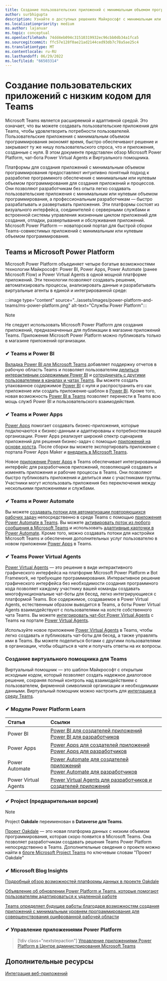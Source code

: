 ```yaml
---
title: Создание пользовательских приложений с минимальным объемом программирования для Microsoft Teams
author: surbhigupta
description: Узнайте о доступных решениях Майкрософт с минимальным или нулевым объемом программирования на основе Teams для Microsoft Power Platform.
ms.localizationpriority: medium
ms.author: lajanuar
ms.topic: conceptual
ms.openlocfilehash: 74dd4eb094c31510319932ec96cbb0db34a1fca5
ms.sourcegitcommit: ffc57e128f0ae21ad2144ced93db7c78a5ae25c4
ms.translationtype: MT
ms.contentlocale: ru-RU
ms.lasthandoff: 06/29/2022
ms.locfileid: "66503314"
---
```

# <a name="create-low-code-custom-apps-for-teams"></a>Создание пользовательских приложений с низким кодом для Teams

Microsoft Teams является расширяемой и адаптивной средой. Это означает, что вы можете создавать пользовательские приложения для Teams, чтобы удовлетворить потребности пользователей. Пользовательские приложения с минимальным объемом программирования экономят время, быстро обеспечивают решение и закрывают ту же нишу пользовательского спроса, что и приложения, созданные с нуля. В этом документе представлен обзор Microsoft Power Platform, чат-бота Power Virtual Agents и Виртуального помощника.

Платформы для создания приложений с минимальным объемом программирования предоставляют интуитивно понятный подход к разработке программного обеспечения с минимальным или нулевым объемом программирования для создания приложений и процессов. Они позволяют разработчикам без опыта легко создавать пользовательские приложения с минимальным или нулевым объемом программирования, а профессиональным разработчикам — быстро разрабатывать и развертывать приложения. Эти платформы состоят из визуального интерфейса, соединителей с серверными службами и встроенной системы управления жизненным циклом приложений для создания, отладки, развертывания и обслуживания приложений. Microsoft Power Platform — новаторский портал для быстрой сборки Teams-совместимых приложений с минимальным или нулевым объемом программирования.

## <a name="teams-and-microsoft-power-platform"></a>Teams и Microsoft Power Platform

Microsoft Power Platform объединяет четыре богатые возможностями технологии Майкрософт: Power BI, Power Apps, Power Automate (ранее Microsoft Flow) и Power Virtual Agents в одной мощной платформе приложений. Эти технологии позволяют создавать решения, автоматизировать процессы, анализировать данные и разрабатывать виртуальные агенты в единой и интегрированной среде:

:::image type="content" source="../assets/images/power-platform-and-teams/ms-power-platform.png" alt-text="Службы Power Platform":::

> [!NOTE]
> Не следует использовать Microsoft Power Platform для создания приложений, предназначенных для публикации в магазине приложений Teams. Приложения Microsoft Power Platform можно публиковать только в магазине приложений организации.

### <a name="-teams-and-power-bi"></a>✔ Teams и Power BI

[Вкладка Power BI для Microsoft Teams](https://powerbi.microsoft.com/blog/announcing-new-power-bi-tab-for-microsoft-teams/) добавляет поддержку отчетов в рабочую область Teams и позволяет пользователям [делиться интерактивным содержимым Power BI](/power-bi/collaborate-share/service-embed-report-microsoft-teams) и [сотрудничать с другими пользователями в каналах и чатах Teams](/power-bi/collaborate-share/service-collaborate-microsoft-teams). Вы можете создать упакованное содержимое [Power BI](/power-bi/collaborate-share/service-create-distribute-apps) с нуля и распространить его как приложение или создать приложение-шаблон в [Power BI](/power-bi/connect-data/service-template-apps-create). Кроме того, новая возможность [Power BI в Teams](https://go.microsoft.com/fwlink/?linkid=2143643) позволяет перенести в Teams всю мощь служб Power BI и пользовательского взаимодействия.

### <a name="-teams-and-power-apps"></a>✔ Teams и Power Apps

[Power Apps](/powerapps/powerapps-overview) помогает создавать бизнес-приложения, которые подключаются к бизнес-данным и адаптированы к потребностям вашей организации.  Power Apps реализует широкий спектр сценариев приложений для решения бизнес-задач с помощью [приложений на основе холста](/powerapps/maker/#canvas-apps). После сборки вы можете экспортировать приложение с портала Power Apps Maker и [внедрить в Microsoft Teams](/power-platform/admin/embed-app-teams).

Новое [приложение Power Apps](https://go.microsoft.com/fwlink/?linkid=2143374) в Teams обеспечивает интегрированный интерфейс для разработчиков приложений, позволяющий создавать и изменять приложения и рабочие процессы в Teams. Они позволяют быстро публиковать приложения и делиться ими с участниками группы. Участники могут использовать приложения без переключения между несколькими приложениями и службами.

### <a name="-teams-and-power-automate"></a>✔ Teams и Power Automate

Вы можете [создавать потоки для автоматизации повторяющихся рабочих задач](https://flow.microsoft.com/connectors/shared_teams/microsoft-teams/) непосредственно в среде Teams с помощью [приложения Power Automate в Teams](/power-automate/flows-teams). Вы можете [активировать поток из любого сообщения в Microsoft Teams](/power-automate/trigger-flow-teams-message) и использовать [адаптивные карточки в Power Automate](/power-automate/create-adaptive-cards). Кроме того, можно создавать потоки для настройки Microsoft Teams и обеспечения дополнительных услуг пользователю в новом приложении [Power Apps](https://go.microsoft.com/fwlink/?linkid=2143539) в Teams.

### <a name="-teams-and-power-virtual-agents"></a>✔ Teams Power Virtual Agents

[Power Virtual Agents](/power-virtual-agents/fundamentals-what-is-power-virtual-agents) — это решение в виде интерактивного графического интерфейса на платформе Microsoft Power Platform и Bot Framework, не требующее программирования. Интерактивное решение графического интерфейса без необходимости создания программного кода позволяет каждому участнику вашей команды создавать многофункциональные чат-боты для бесед, легко интегрирующиеся с платформой Teams. Все содержимое, создаваемое в Power Virtual Agents, естественным образом выводится в Teams, а боты Power Virtual Agents взаимодействуют с пользователями на холсте собственного чата Teams. Вы можете [интегрировать чат-бот Power Virtual Agents](/power-virtual-agents/publication-add-bot-to-microsoft-teams) с Teams на портале [Power Virtual Agents](https://powervirtualagents.microsoft.com).

Используйте новое приложение [Power Virtual Agents](https://aka.ms/pva-teams-docs) в Teams, чтобы легко создавать и публиковать чат-боты для бесед, а также управлять ими в Teams. Вы можете поделиться ботами с другими пользователями в организации, чтобы общаться в чате и получать ответы на их вопросы.

### <a name="-virtual-assistant-for-teams"></a>Создание виртуального помощника для Teams

Виртуальный помощник — это шаблон Майкрософт с открытым исходным кодом, который позволяет создать надежное диалоговое решение, сохраняя полный контроль над взаимодействием с пользователем, фирменной символикой организации и необходимыми данными. Виртуальный помощник можно настроить для [интеграции в среду Teams](https://microsoft.github.io/botframework-solutions/clients-and-channels/tutorials/enable-teams/1-intro).

### <a name="-power-platform-learn-modules"></a>✔ Модули Power Platform Learn

|  Статья  |  Ссылки  |
|:---------|:----------------------|
|Power BI|[Power BI для создателей приложений](/learn/browse/?expanded=power-platform&products=power-bi&roles=maker)</br>[Power BI для разработчиков](/learn/browse/?expanded=power-platform&products=power-bi&roles=developer)|
|Power Apps|[Power Apps для создателей приложений](/learn/browse/?products=power-apps&roles=maker)</br>[Power Apps для разработчиков](/learn/browse/?products=power-apps)|
|Power Automate|[Power Automate для создателей приложений](/learn/browse/?expanded=power-platform&products=power-automate&roles=maker)</br>[Power Automate для разработчиков](/learn/browse/?expanded=power-platform&products=power-automate&roles=developer)|
|Power Virtual Agents|[Power Virtual Agents для разработчиков и создателей приложений](/learn/browse/?products=power-virtual-agents&expanded=power-platform&roles=maker)|

### <a name="-project-oakdale-preview"></a>✔ Project (предварительная версия)

> [!NOTE]
> Project **Oakdale** переименован в **Dataverse для Teams**.

[Проект Oakdale](https://techcommunity.microsoft.com/t5/microsoft-teams-blog/teams-is-shaping-the-future-of-work-with-low-code-features-to/ba-p/1507180
) — это новая платформа данных с низким объемом программирования, которая скоро появится в Microsoft Teams. Она позволяет разработчикам создавать решения Teams Power Platform непосредственно в Teams. Дополнительные сведения о проекте можно найти в [блоге Microsoft Project Teams](https://powerapps.microsoft.com/blog/introducing-project-oakdale-a-new-low-code-data-platform-for-microsoft-teams) по ключевым словам "Проект Oakdale"

### <a name="-microsoft-blog-insights"></a>✔ Microsoft Blog Insights

[Подробный обзор возможностей платформы данных в проекте Oakdale](https://powerapps.microsoft.com/blog/a-closer-look-at-data-platform-capabilities-in-project-oakdale/)

[Объявление об обновлении Power Platform и Teams, которые помогают пользователям адаптироваться к удаленной работе](https://cloudblogs.microsoft.com/powerplatform/2020/05/19/announcing-power-platform-and-teams-updates-to-help-customers-adapt-to-remote-work/)

[Teams определяет будущее работы благодаря возможностям создания приложений с минимальным уровнем программирования для совершенствования оцифрованной рабочей области](https://techcommunity.microsoft.com/t5/microsoft-teams-blog/teams-is-shaping-the-future-of-work-with-low-code-features-to/ba-p/1507180)

### <a name="-managing-power-platform-apps"></a>✔ Управление приложениями Power Platform

> [!div class="nextstepaction"]
> [Управление приложениями Power Platform в Центре администрирования Microsoft Teams](/microsoftteams/manage-power-platform-apps)

## <a name="see-also"></a>Дополнительные ресурсы

[Интеграция веб-приложений](~/samples/integrate-web-apps-overview.md)
